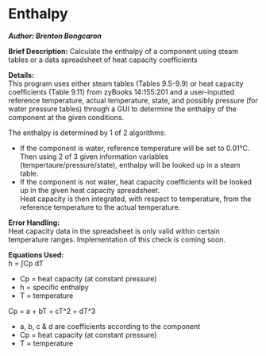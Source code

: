 # Enthalpy
***Author: Brenton Bongcaron***  

**Brief Description:** Calculate the enthalpy of a component using steam tables or a data spreadsheet of heat capacity coefficients  

**Details:**  
This program uses either steam tables (Tables 9.5-9.9) or heat capacity coefficients (Table 9.11) from zyBooks 14:155:201
and a user-inputted reference temperature, actual temperature, state, and possibly pressure (for water pressure tables) through
a GUI to determine the enthalpy of the component at the given conditions.  
  
The enthalpy is determined by 1 of 2 algorithms:  
  - If the component is water, reference temperature will be set to 0.01°C. Then using 2 of 3 given information variables  
    (tempertaure/pressure/state), enthalpy will be looked up in a steam table.
  - If the component is not water, heat capacity coefficients will be looked up in the given heat capacity spreadsheet.  
    Heat capacity is then integrated, with respect to temperature, from the reference temperature to the actual temperature.  
   
**Error Handling:**  
Heat capacity data in the spreadsheet is only valid within certain temperature ranges. Implementation of this check is coming soon.  

**Equations Used:**  
h = ∫Cp dT
  - Cp = heat capacity (at constant pressure)
  - h = specific enthalpy  
  - T = temperature  
  
Cp = a + bT + cT^2 + dT^3
  - a, b, c & d are coefficients according to the component
  - Cp = heat capacity (at constant pressure)
  - T = temperature
